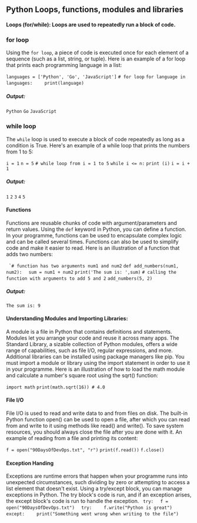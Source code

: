 ## Python Loops, functions, modules and libraries
#### Loops (for/while): Loops are used to repeatedly run a block of code.
### for loop
Using the `for loop`, a piece of code is executed once for each element of a sequence (such as a list, string, or tuple).
Here is an example of a for loop that prints each programming language in a list:

`languages = ['Python', 'Go', 'JavaScript']`
`# for loop`
`for language in languages:`
`    print(language)`

##### Output:
`Python`
`Go`
`JavaScript`

### while loop
The `while` loop is used to execute a block of code repeatedly as long as a condition is True. Here's an example of a while loop that prints the numbers from 1 to 5:

`i = 1`
`n = 5`
`# while loop from i = 1 to 5`
`while i <= n:`
`print (i)`
`i = i + 1`

##### Output:
`1`
`2`
`3`
`4`
`5`

#### Functions
Functions are reusable chunks of code with argument/parameters and return values. Using the `def` keyword in Python, you can define a function. In your programme, functions can be used to encapsulate complex logic and can be called several times. Functions can also be used to simplify code and make it easier to read. Here is an illustration of a function that adds two numbers:

`` `# function has two arguments num1 and num2``
``def add_numbers(num1, num2):``
  ``  sum = num1 + num2``
    ``print('The sum is: ',sum)``
``# calling the function with arguments to add 5 and 2``
``add_numbers(5, 2) ``

##### Output:
`The sum is: 9`

#### Understanding Modules and Importing Libraries:
A module is a file in Python that contains definitions and statements. Modules let you arrange your code and reuse it across many apps. The Standard Library, a sizable collection of Python modules, offers a wide range of capabilities, such as file I/O, regular expressions, and more. Additional libraries can be installed using package managers like pip. You must import a module or library using the import statement in order to use it in your programme. Here is an illustration of how to load the math module and calculate a number's square root using the sqrt() function:

`import math`
`print(math.sqrt(16)) # 4.0`

#### File I/O
File I/O is used to read and write data to and from files on disk. The built-in Python function open() can be used to open a file, after which you can read from and write to it using methods like read() and write(). To save system resources, you should always close the file after you are done with it. An example of reading from a file and printing its content:

`f = open("90DaysOfDevOps.txt", "r")`
`print(f.read())`
`f.close()`


#### Exception Handing
Exceptions are runtime errors that happen when your programme runs into unexpected circumstances, such dividing by zero or attempting to access a list element that doesn't exist. Using a try/except block, you can manage exceptions in Python. The try block's code is run, and if an exception arises, the except block's code is run to handle the exception.
` try:`
`  f = open("90DaysOfDevOps.txt")`
`  try:`
`    f.write("Python is great")`
`  except:`
`    print("Something went wrong when writing to the file")`